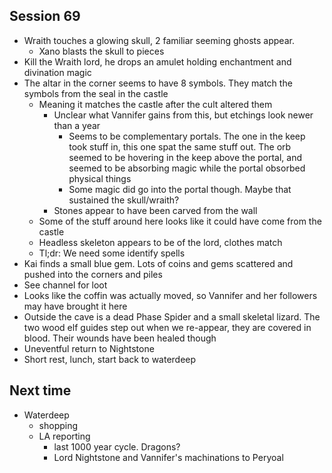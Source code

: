 ## Session 69
* Wraith touches a glowing skull, 2 familiar seeming ghosts appear.
  * Xano blasts the skull to pieces
* Kill the Wraith lord, he drops an amulet holding enchantment and divination magic
* The altar in the corner seems to have 8 symbols. They match the symbols from the seal in the castle
  * Meaning it matches the castle after the cult altered them
    * Unclear what Vannifer gains from this, but etchings look newer than a year
      * Seems to be complementary portals. The one in the keep took stuff in, this one spat the same stuff out. The orb seemed to be hovering in the keep above the portal, and seemed to be absorbing magic while the portal obsorbed physical things
      * Some magic did go into the portal though. Maybe that sustained the skull/wraith?
    * Stones appear to have been carved from the wall
  * Some of the stuff around here looks like it could have come from the castle
  * Headless skeleton appears to be of the lord, clothes match
  * Tl;dr: We need some identify spells
* Kai finds a small blue gem. Lots of coins and gems scattered and pushed into the corners and piles
* See channel for loot
* Looks like the coffin was actually moved, so Vannifer and her followers may have brought it here
* Outside the cave is a dead Phase Spider and a small skeletal lizard. The two wood elf guides step out when we re-appear, they are covered in blood. Their wounds have been healed though
* Uneventful return to Nightstone
* Short rest, lunch, start back to waterdeep


## Next time
* Waterdeep
  * shopping
  * LA reporting
    * last 1000 year cycle. Dragons?
    * Lord Nightstone and Vannifer's machinations to Peryoal